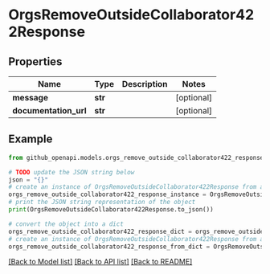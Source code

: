 # OrgsRemoveOutsideCollaborator422Response


## Properties

Name | Type | Description | Notes
------------ | ------------- | ------------- | -------------
**message** | **str** |  | [optional] 
**documentation_url** | **str** |  | [optional] 

## Example

```python
from github_openapi.models.orgs_remove_outside_collaborator422_response import OrgsRemoveOutsideCollaborator422Response

# TODO update the JSON string below
json = "{}"
# create an instance of OrgsRemoveOutsideCollaborator422Response from a JSON string
orgs_remove_outside_collaborator422_response_instance = OrgsRemoveOutsideCollaborator422Response.from_json(json)
# print the JSON string representation of the object
print(OrgsRemoveOutsideCollaborator422Response.to_json())

# convert the object into a dict
orgs_remove_outside_collaborator422_response_dict = orgs_remove_outside_collaborator422_response_instance.to_dict()
# create an instance of OrgsRemoveOutsideCollaborator422Response from a dict
orgs_remove_outside_collaborator422_response_from_dict = OrgsRemoveOutsideCollaborator422Response.from_dict(orgs_remove_outside_collaborator422_response_dict)
```
[[Back to Model list]](../README.md#documentation-for-models) [[Back to API list]](../README.md#documentation-for-api-endpoints) [[Back to README]](../README.md)


